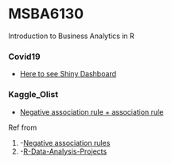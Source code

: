 # MSBA6130
Introduction to Business Analytics in R


### Covid19

- [Here to see Shiny Dashboard](https://su000167.shinyapps.io/assignment1_group/?fbclid=IwAR2KR7ykpeIWuZKw6t59Ghm6ZmqU1GjJf68EkX6K6X3ND4XCR9EdsMbgCJg)


### Kaggle_Olist
- [Negative association rule + association rule](https://github.com/bgg11117/MSBA6130/blob/main/Kaggle_olist/HW2_group.Rmd)

Ref from 
1. -[Negative association rules](https://subscription.packtpub.com/book/big_data_and_business_intelligence/9781788621878/1/ch01lvl1sec14/negative-association-rules)
2. -[R-Data-Analysis-Projects](https://github.com/PacktPublishing/R-Data-Analysis-Projects/blob/master/Chapter01/scripts/AssocationRuleMining/NegARM.R)
